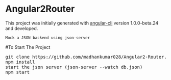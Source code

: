# Angular2Router

This project was initially generated with [angular-cli](https://github.com/angular/angular-cli) version 1.0.0-beta.24 and developed.

`
Mock a JSON backend using json-server
`

#To Start The Project
<pre>
git clone https://github.com/madhankumar028/Angular2-Router.git
npm install
start the json server (json-server --watch db.json)
npm start
</pre>
